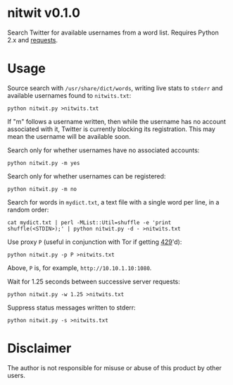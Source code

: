 # nitwit v0.1.0
Search Twitter for available usernames from a word list. Requires Python 2.x and <a href="http://docs.python-requests.org/en/latest/">requests<a>.
# Usage
Source search with `/usr/share/dict/words`, writing live stats to `stderr` and available usernames found to `nitwits.txt`:
```
python nitwit.py >nitwits.txt
```
If "<tab>m" follows a username written, then while the username has no account associated with it, Twitter is currently blocking its registration. This may mean the username will be available soon.

Search only for whether usernames have no associated accounts:
```
python nitwit.py -m yes
```
Search only for whether usernames can be registered:
```
python nitwit.py -m no
```
Search for words in `mydict.txt`, a text file with a single word per line, in a random order:
```
cat mydict.txt | perl -MList::Util=shuffle -e 'print shuffle(<STDIN>);' | python nitwit.py -d - >nitwits.txt
```
Use proxy `P` (useful in conjunction with Tor if getting <a href="http://en.wikipedia.org/wiki/List_of_HTTP_status_codes#4xx_Client_Error">429</a>'d):
```
python nitwit.py -p P >nitwits.txt
```
Above, `P` is, for example, `http://10.10.1.10:1080`.

Wait for 1.25 seconds between successive server requests:
```
python nitwit.py -w 1.25 >nitwits.txt
```
Suppress status messages written to stderr:
```
python nitwit.py -s >nitwits.txt
```
# Disclaimer
The author is not responsible for misuse or abuse of this product by other users.
